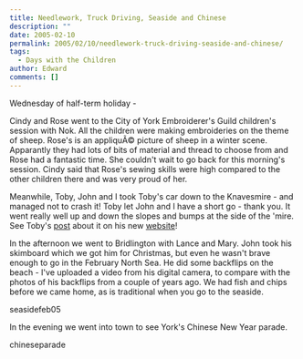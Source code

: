 ```yaml
---
title: Needlework, Truck Driving, Seaside and Chinese
description: ""
date: 2005-02-10
permalink: 2005/02/10/needlework-truck-driving-seaside-and-chinese/
tags:
  - Days with the Children
author: Edward
comments: []
---
```


Wednesday of half-term holiday -

Cindy and Rose went to the City of York Embroiderer\'s Guild children\'s
session with Nok. All the children were making embroideries on the theme
of sheep. Rose\'s is an appliquÃ© picture of sheep in a winter scene.
Apparantly they had lots of bits of material and thread to choose from
and Rose had a fantastic time. She couldn\'t wait to go back for this
morning\'s session. Cindy said that Rose\'s sewing skills were high
compared to the other children there and was very proud of her.

Meanwhile, Toby, John and I took Toby\'s car down to the Knavesmire -
and managed not to crash it! Toby let John and I have a short go - thank
you. It went really well up and down the slopes and bumps at the side of
the \'mire. See Toby\'s [post][1] about it on his new [website][2]!

In the afternoon we went to Bridlington with Lance and Mary. John took
his skimboard which we got him for Christmas, but even he wasn\'t brave
enough to go in the February North Sea. He did some backflips on the
beach - I\'ve uploaded a video from his digital camera, to compare with
the photos of his backflips from a couple of years ago. We had fish and
chips before we came home, as is traditional when you go to the seaside.

<wpg2>seasidefeb05</wpg2>

In the evening we went into town to see York\'s Chinese New Year parade.

<wpg2>chineseparade</wpg2>



[1]: https://toby.aldreth.com/2005/02/09/great_day.html
[2]: https://toby.aldreth.com
